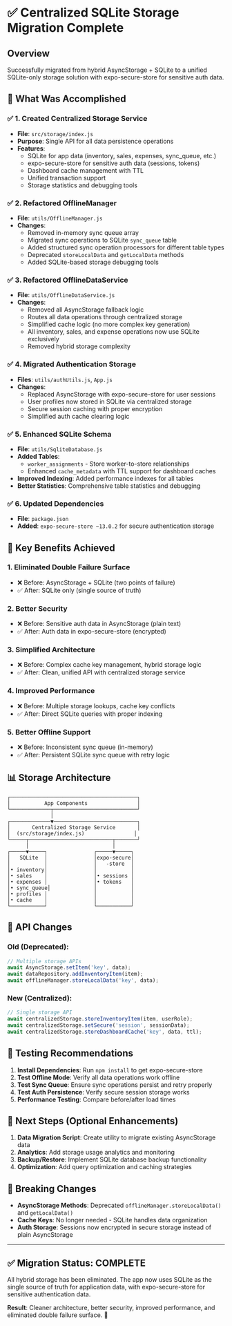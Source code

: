 # ✅ Centralized SQLite Storage Migration Complete

## Overview
Successfully migrated from hybrid AsyncStorage + SQLite to a unified SQLite-only storage solution with expo-secure-store for sensitive auth data.

## 🎯 What Was Accomplished

### ✅ 1. Created Centralized Storage Service
- **File**: `src/storage/index.js`
- **Purpose**: Single API for all data persistence operations
- **Features**:
  - SQLite for app data (inventory, sales, expenses, sync_queue, etc.)
  - expo-secure-store for sensitive auth data (sessions, tokens)
  - Dashboard cache management with TTL
  - Unified transaction support
  - Storage statistics and debugging tools

### ✅ 2. Refactored OfflineManager
- **File**: `utils/OfflineManager.js`
- **Changes**:
  - Removed in-memory sync queue array
  - Migrated sync operations to SQLite `sync_queue` table
  - Added structured sync operation processors for different table types
  - Deprecated `storeLocalData` and `getLocalData` methods
  - Added SQLite-based storage debugging tools

### ✅ 3. Refactored OfflineDataService
- **File**: `utils/OfflineDataService.js`
- **Changes**:
  - Removed all AsyncStorage fallback logic
  - Routes all data operations through centralized storage
  - Simplified cache logic (no more complex key generation)
  - All inventory, sales, and expense operations now use SQLite exclusively
  - Removed hybrid storage complexity

### ✅ 4. Migrated Authentication Storage
- **Files**: `utils/authUtils.js`, `App.js`
- **Changes**:
  - Replaced AsyncStorage with expo-secure-store for user sessions
  - User profiles now stored in SQLite via centralized storage
  - Secure session caching with proper encryption
  - Simplified auth cache clearing logic

### ✅ 5. Enhanced SQLite Schema
- **File**: `utils/SqliteDatabase.js`
- **Added Tables**:
  - `worker_assignments` - Store worker-to-store relationships
  - Enhanced `cache_metadata` with TTL support for dashboard caches
- **Improved Indexing**: Added performance indexes for all tables
- **Better Statistics**: Comprehensive table statistics and debugging

### ✅ 6. Updated Dependencies
- **File**: `package.json`
- **Added**: `expo-secure-store ~13.0.2` for secure authentication storage

## 🚀 Key Benefits Achieved

### 1. **Eliminated Double Failure Surface**
- ❌ Before: AsyncStorage + SQLite (two points of failure)
- ✅ After: SQLite only (single source of truth)

### 2. **Better Security**
- ❌ Before: Sensitive auth data in AsyncStorage (plain text)
- ✅ After: Auth data in expo-secure-store (encrypted)

### 3. **Simplified Architecture**
- ❌ Before: Complex cache key management, hybrid storage logic
- ✅ After: Clean, unified API with centralized storage service

### 4. **Improved Performance**
- ❌ Before: Multiple storage lookups, cache key conflicts
- ✅ After: Direct SQLite queries with proper indexing

### 5. **Better Offline Support**
- ❌ Before: Inconsistent sync queue (in-memory)
- ✅ After: Persistent SQLite sync queue with retry logic

## 📊 Storage Architecture

```
┌─────────────────────────────────────────┐
│           App Components                │
└─────────────┬───────────────────────────┘
              │
┌─────────────▼───────────────────────────┐
│       Centralized Storage Service       │
│  (src/storage/index.js)                │
└─────┬───────────────────────────┬───────┘
      │                           │
┌─────▼─────┐               ┌─────▼─────┐
│   SQLite  │               │expo-secure│
│           │               │   -store  │
│• inventory│               │           │
│• sales    │               │• sessions │
│• expenses │               │• tokens   │
│• sync_queue│              │           │
│• profiles │               │           │
│• cache    │               │           │
└───────────┘               └───────────┘
```

## 🔧 API Changes

### Old (Deprecated):
```javascript
// Multiple storage APIs
await AsyncStorage.setItem('key', data);
await dataRepository.addInventoryItem(item);
await offlineManager.storeLocalData('key', data);
```

### New (Centralized):
```javascript
// Single storage API
await centralizedStorage.storeInventoryItem(item, userRole);
await centralizedStorage.setSecure('session', sessionData);
await centralizedStorage.storeDashboardCache('key', data, ttl);
```

## 🧪 Testing Recommendations

1. **Install Dependencies**: Run `npm install` to get expo-secure-store
2. **Test Offline Mode**: Verify all data operations work offline
3. **Test Sync Queue**: Ensure sync operations persist and retry properly
4. **Test Auth Persistence**: Verify secure session storage works
5. **Performance Testing**: Compare before/after load times

## 📝 Next Steps (Optional Enhancements)

1. **Data Migration Script**: Create utility to migrate existing AsyncStorage data
2. **Analytics**: Add storage usage analytics and monitoring
3. **Backup/Restore**: Implement SQLite database backup functionality
4. **Optimization**: Add query optimization and caching strategies

## 🚨 Breaking Changes

- **AsyncStorage Methods**: Deprecated `offlineManager.storeLocalData()` and `getLocalData()`
- **Cache Keys**: No longer needed - SQLite handles data organization
- **Auth Storage**: Sessions now encrypted in secure storage instead of plain AsyncStorage

---

## ✅ Migration Status: **COMPLETE**

All hybrid storage has been eliminated. The app now uses SQLite as the single source of truth for application data, with expo-secure-store for sensitive authentication data.

**Result**: Cleaner architecture, better security, improved performance, and eliminated double failure surface. 🎉
